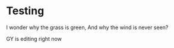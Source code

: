 # Testing

I wonder why the grass is green,
And why the wind is never seen?

GY is editing right now 

